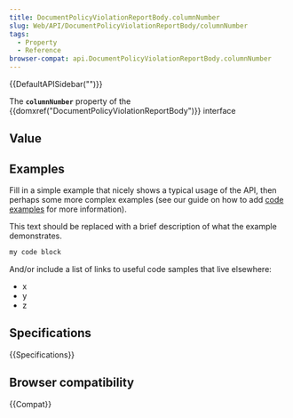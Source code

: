 ```yaml
---
title: DocumentPolicyViolationReportBody.columnNumber
slug: Web/API/DocumentPolicyViolationReportBody/columnNumber
tags:
  - Property
  - Reference
browser-compat: api.DocumentPolicyViolationReportBody.columnNumber
---
```

{{DefaultAPISidebar("")}}

The **`columnNumber`** property of the {{domxref("DocumentPolicyViolationReportBody")}} interface 

## Value



## Examples

Fill in a simple example that nicely shows a typical usage of the API, then perhaps some more complex examples (see our guide on how to add [code examples](/en-US/docs/MDN/Contribute/Structures/Code_examples) for more information).

This text should be replaced with a brief description of what the example demonstrates.

```js
my code block
```

And/or include a list of links to useful code samples that live elsewhere:

*   x
*   y
*   z

## Specifications

{{Specifications}}

## Browser compatibility

{{Compat}}


